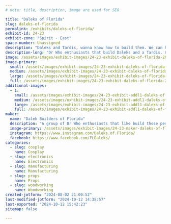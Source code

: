 ```yaml
---
# note: title, description, image are used for SEO

title: "Daleks of Florida"
slug: daleks-of-florida
permalink: /exhibits/daleks-of-florida/
exhibit-id: 24-23
exhibit-zone: "Spirit - East"
space-number: Unassigned
description: "Daleks and Tardis, wanna know how to build them. We can help with that."
description-long: "Dr Who enthusiasts that build Daleks and a Tardis. Come see us and learn what it takes to build these amazing props. These builds use wood working, fiberglass, electronics, 3-d printing, painting, and much more. And a bonus, get a picture with our Tardis. "
image: /assets/images/exhibit-images/24-23-exhibit-daleks-of-florida-2024-group-photo-large.jpg
image-primary: 
  small: /assets/images/exhibit-images/24-23-exhibit-daleks-of-florida-2024-group-photo-small.jpg
  medium: /assets/images/exhibit-images/24-23-exhibit-daleks-of-florida-2024-group-photo-medium.jpg
  large: /assets/images/exhibit-images/24-23-exhibit-daleks-of-florida-2024-group-photo-large.jpg
  full: /assets/images/exhibit-images/24-23-exhibit-daleks-of-florida-2024-group-photo-full.jpg
additional-images: 
  - 1:
    small: /assets/images/exhibit-images/24-23-exhibit-addl1-daleks-of-florida-20240131-190140-small.jpg
    medium: /assets/images/exhibit-images/24-23-exhibit-addl1-daleks-of-florida-20240131-190140-medium.jpg
    large: /assets/images/exhibit-images/24-23-exhibit-addl1-daleks-of-florida-20240131-190140-large.jpg
    full: /assets/images/exhibit-images/24-23-exhibit-addl1-daleks-of-florida-20240131-190140-full.jpg
maker: 
  name: "Dalek Builders of Florida"
  description: "A group of Dr Who enthusiasts that like build those pesky Daleks. We have also built our own Tardis. We can show all the processes that it takes to build Daleks & a Tardis. The builds include wood work, electrical, fiberglass, 3-d printing, painting and much more. "
  image-primary: /assets/images/exhibit-images/24-23-maker-daleks-of-florida-dalek-builders-v3-01-medium.jpg
  instagram: https://www.instagram.com/Daleks.of.Florida/
  facebook: https://www.facebook.com/FLDaleks/
categories: 
  - slug: cosplay
    name: Cosplay
  - slug: electronics
    name: Electronics
  - slug: manufacturing
    name: Manufacturing
  - slug: props
    name: Props
  - slug: woodworking
    name: Woodworking
created-jotform: "2024-08-02 21:00:52"
last-modified-jotform: "2024-10-12 14:38:57"
last-exported: "2024-10-12 15:42:23"
sitemap: false

---
```

